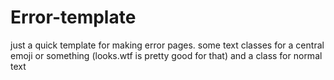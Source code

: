 # Error-template

just a quick template for making error pages.
some text classes for a central emoji or something (looks.wtf is pretty good for that)
and a class for normal text
